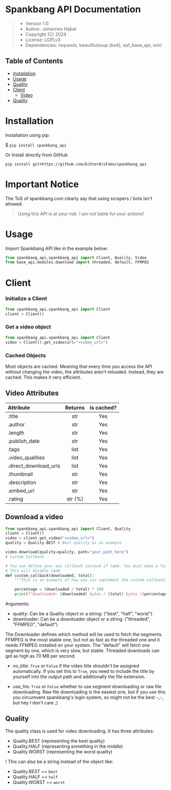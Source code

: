 # Spankbang API Documentation

> - Version 1.0
> - Author: Johannes Habel
> - Copyright (C) 2024
> - License: LGPLv3
> - Dependencies: requests, beautifulsoup (bs4), eaf_base_api, lxml

## Table of Contents

- [Installation](#installation)
- [Usage](#usage)
- [Quality](#quality)
- [Client](#client)
  - [Video](#video-attributes)
- [Quality](#quality)

# Installation

Installation using pip:

$ `pip install spankbang_api`

Or Install directly from GitHub

`pip install git+https://github.com/EchterAlsFake/spankbang_api`

# Important Notice
The ToS of spankbang.com clearly say that using scrapers / bots isn't allowed.
> Using this API is at your risk. I am not liable for your actions!


# Usage

Import Spankbang API like in the example below:

```python
from spankbang_api.spankbang_api import Client, Quality, Video
from base_api.modules.download import threaded, default, FFMPEG
```

# Client
### Initialize a Client

```python
from spankbang_api.spankbang_api import Client
client = Client()
```

### Get a video object

```python
from spankbang_api.spankbang_api import Client
video = Client().get_video(url="<video_url>")
```

### Cached Objects

Most objects are cached. Meaning that every time you access the API without changing the video, the attributes
aren't reloaded. Instead, they are cached. This makes it very efficient. 

## Video Attributes

| Attribute             | Returns  | is cached? |
|:----------------------|:--------:|:----------:|
| .title                |   str    |    Yes     |
| .author               |   str    |    Yes     |
| .length               |   str    |    Yes     |
| .publish_date         |   str    |    Yes     |
| .tags                 |   list   |    Yes     |
| .video_qualities      |   list   |    Yes     |
| .direct_download_urls |   list   |    Yes     |
| .thumbnail            |   str    |    Yes     |
| .description          |   str    |    Yes     |
| .embed_url            |   str    |    Yes     | 
| .rating               | str (%)  |    Yes     |

## Download a video


```python
from spankbang_api.spankbang_api import Client, Quality
client = Client()
video = client.get_video("<video_url>")
quality = Quality.BEST # Best quality as an example

video.download(quality=quality, path="your_path_here")
# Custom Callback

# You can define your own callback instead if tqdm. You must make a function that takes pos and total as arguments.
# This will disable tqdm
def custom_callback(downloaded, total):
    """This is an example of how you can implement the custom callback"""

    percentage = (downloaded / total) * 100
    print(f"Downloaded: {downloaded} bytes / {total} bytes ({percentage:.2f}%)")
```

Arguments:

- quality: Can be a Quality object or a string: ("best", "half", "worst")
- downloader: Can be a downloader object or a string: ("threaded", "FFMPEG", "default")

The Downloader defines which method will be used to fetch the segments. FFMPEG is the most stable one, but not as fast
as the threaded one and it needs FFMPEG installed on your system. The "default" will fetch one segment by one, which is
very slow, but stable. Threaded downloads can get as high as 70 MB per second.

- no_title: `True` or `False` if the video title shouldn't be assigned automatically. If you set this to `True`, you need
to include the title by yourself into the output path and additionally the file extension.

- use_hls: `True` or `False` whether to use segment downloading or raw file downloading. Raw file downloading is the easiest one,
but if you use this you circumvent spankbang's login system, so might not be the best -_-, but hey I don't care ;) 

  
## Quality

The quality class is used for video downloading. It has three attributes:

- Quality.BEST (representing the best quality)
- Quality.HALF (representing something in the middle)
- Quality.WORST (representing the worst quality)

! This can also be a string instead of the object like:

- Quality.BEST == `best`
- Quality.HALF == `half`
- Quality.WORST == `worst`


